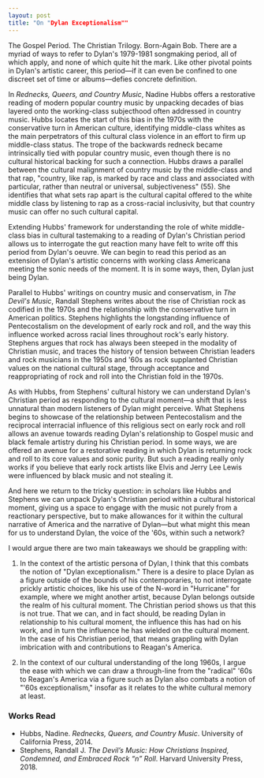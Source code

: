 ```yaml
---
layout: post
title: "On "Dylan Exceptionalism""
---
```


The Gospel Period. The Christian Trilogy. Born-Again Bob. There are a myriad of ways to refer to Dylan's 1979-1981 songmaking period, all of which apply, and none of which quite hit the mark. Like other pivotal points in Dylan's artistic career, this period—if it can even be confined to one discreet set of time or albums—defies concrete definition. 

In *Rednecks, Queers, and Country Music*, Nadine Hubbs offers a restorative reading of modern popular country music by unpacking decades of bias layered onto the working-class subjecthood often addressed in country music. Hubbs locates the start of this bias in the 1970s with the conservative turn in American culture, identifying middle-class whites as the main perpetrators of this cultural class violence in an effort to firm up middle-class status. The trope of the backwards redneck became intrinsically tied with popular country music, even though there is no cultural historical backing for such a connection. Hubbs draws a parallel between the cultural malignment of country music by the middle-class and that rap, "country, like rap, is marked by race and class and associated with particular, rather than neutral or universal, subjectiveness" (55). She identifies that what sets rap apart is the cultural capital offered to the white middle class by listening to rap as a cross-racial inclusivity, but that country music can offer no such cultural capital. 

Extending Hubbs' framework for understanding the role of white middle-class bias in cultural tastemaking to a reading of Dylan's Christian period allows us to interrogate the gut reaction many have felt to write off this period from Dylan's oeuvre. We can begin to read this period as an extension of Dylan's artistic concerns with working class Americana meeting the sonic needs of the moment. It is in some ways, then, Dylan just being Dylan. 

Parallel to Hubbs' writings on country music and conservatism, in *The Devil's Music*, Randall Stephens writes about the rise of Christian rock as codified in the 1970s and the relationship with the conservative turn in American politics. Stephens highlights the longstanding influence of Pentecostalism on the development of early rock and roll, and the way this influence worked across racial lines throughout rock's early history. Stephens argues that rock has always been steeped in the modality of Christian music, and traces the history of tension between Christian leaders and rock musicians in the 1950s and '60s as rock supplanted Christian values on the national cultural stage, through acceptance and reappropriating of rock and roll into the Christian fold in the 1970s. 

As with Hubbs, from Stephens' cultural history we can understand Dylan's Christian period as responding to the cultural moment—a shift that is less unnatural than modern listeners of Dylan might perceive. What Stephens begins to showcase of the relationship between Pentecostalism and the reciprocal interracial influence of this religious sect on early rock and roll allows an avenue towards reading Dylan's relationship to Gospel music and black female artistry during his Christian period. In some ways, we are offered an avenue for a restorative reading in which Dylan is returning rock and roll to its core values and sonic purity. But such a reading really only works if you believe that early rock artists like Elvis and Jerry Lee Lewis were influenced by black music and not stealing it. 

And here we return to the tricky question: in scholars like Hubbs and Stephens we can unpack Dylan's Christian period within a cultural historical moment, giving us a space to engage with the music not purely from a reactionary perspective, but to make allowances for it within the cultural narrative of America and the narrative of Dylan—but what might this mean for us to understand Dylan, the voice of the '60s, within such a network? 

I would argue there are two main takeaways we should be grappling with: 

1) In the context of the artistic persona of Dylan, I think that this combats the notion of "Dylan exceptionalism." There is a desire to place Dylan as a figure outside of the bounds of his contemporaries, to not interrogate prickly artistic choices, like his use of the N-word in "Hurricane" for example, where we might another artist, because Dylan belongs outside the realm of his cultural moment. The Christian period shows us that this is not true. That we can, and in fact should, be reading Dylan in relationship to his cultural moment, the influence this has had on his work, and in turn the influence he has wielded on the cultural moment. In the case of his Christian period, that means grappling with Dylan imbrication with and contributions to Reagan's America. 
   
2) In the context of our cultural understanding of the long 1960s, I argue the ease with which we can draw a through-line from the "radical" '60s to Reagan's America via a figure such as Dylan also combats a notion of "'60s exceptionalism," insofar as it relates to the white cultural memory at least. 

### Works Read

- Hubbs, Nadine. *Rednecks, Queers, and Country Music*. University of California Press, 2014.
- Stephens, Randall J. *The Devil’s Music: How Christians Inspired, Condemned, and Embraced Rock “n” Roll*. Harvard University Press, 2018.
